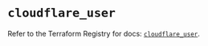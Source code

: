 # `cloudflare_user`

Refer to the Terraform Registry for docs: [`cloudflare_user`](https://registry.terraform.io/providers/cloudflare/cloudflare/5.6.0/docs/resources/user).
